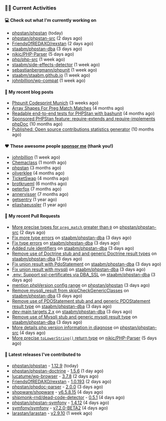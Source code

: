 ### 👨‍💻 Current Activities


#### 💻 Check out what I'm currently working on

- [phpstan/phpstan](https://github.com/phpstan/phpstan) (today)
- [phpstan/phpstan-src](https://github.com/phpstan/phpstan-src) (2 days ago)
- [FriendsOfREDAXO/rexstan](https://github.com/FriendsOfREDAXO/rexstan) (2 days ago)
- [staabm/phpstan-dba](https://github.com/staabm/phpstan-dba) (3 days ago)
- [nikic/PHP-Parser](https://github.com/nikic/PHP-Parser) (5 days ago)
- [php/php-src](https://github.com/php/php-src) (1 week ago)
- [staabm/side-effects-detector](https://github.com/staabm/side-effects-detector) (1 week ago)
- [sebastianbergmann/phpunit](https://github.com/sebastianbergmann/phpunit) (1 week ago)
- [staabm/staabm.github.io](https://github.com/staabm/staabm.github.io) (1 week ago)
- [johnbillion/wp-compat](https://github.com/johnbillion/wp-compat) (1 week ago)


#### 📜 My recent blog posts

- [Phpunit Codesprint Munich](https://staabm.github.io/2024/10/19/phpunit-codesprint-munich.html) (3 weeks ago)
- [Array Shapes For Preg Match Matches](https://staabm.github.io/2024/07/05/array-shapes-for-preg-match-matches.html) (4 months ago)
- [Readable end-to-end tests for PHPStan with bashunit](https://staabm.github.io/2024/06/28/readable-phpstan-end-to-end-tests-with-bashunit.html) (4 months ago)
- [Sponsored PHPStan feature: require-extends and require-implements phpDoc](https://staabm.github.io/2024/01/15/phpstan-require-extends-implements.html) (10 months ago)
- [Published: Open source contributions statistics generator](https://staabm.github.io/2024/01/10/oss-contribs-published.html) (10 months ago)


#### ❤️ These awesome people [sponsor me](https://github.com/sponsors/staabm) (thank you!)

- [johnbillion](https://github.com/johnbillion) (1 week ago)
- [Chemaclass](https://github.com/Chemaclass) (1 month ago)
- [phpstan](https://github.com/phpstan) (3 months ago)
- [oliverklee](https://github.com/oliverklee) (4 months ago)
- [TicketSwap](https://github.com/TicketSwap) (4 months ago)
- [brotkrueml](https://github.com/brotkrueml) (6 months ago)
- [peterfox](https://github.com/peterfox) (7 months ago)
- [annervisser](https://github.com/annervisser) (7 months ago)
- [getsentry](https://github.com/getsentry) (1 year ago)
- [eliashaeussler](https://github.com/eliashaeussler) (1 year ago)


#### 🔨 My recent Pull Requests

- [More precise types for `preg_match` greater than `0`](https://github.com/phpstan/phpstan-src/pull/3612) on [phpstan/phpstan-src](https://github.com/phpstan/phpstan-src) (2 days ago)
- [Fix more type errors](https://github.com/staabm/phpstan-dba/pull/708) on [staabm/phpstan-dba](https://github.com/staabm/phpstan-dba) (3 days ago)
- [Fix type errors](https://github.com/staabm/phpstan-dba/pull/707) on [staabm/phpstan-dba](https://github.com/staabm/phpstan-dba) (3 days ago)
- [Added rule identifiers](https://github.com/staabm/phpstan-dba/pull/706) on [staabm/phpstan-dba](https://github.com/staabm/phpstan-dba) (3 days ago)
- [Remove use of Doctrine stub and and generic Doctrine result types](https://github.com/staabm/phpstan-dba/pull/705) on [staabm/phpstan-dba](https://github.com/staabm/phpstan-dba) (3 days ago)
- [Fix union result with PdoStatement](https://github.com/staabm/phpstan-dba/pull/704) on [staabm/phpstan-dba](https://github.com/staabm/phpstan-dba) (3 days ago)
- [Fix union result with mysqli](https://github.com/staabm/phpstan-dba/pull/703) on [staabm/phpstan-dba](https://github.com/staabm/phpstan-dba) (3 days ago)
- [.env: Support ssl-certificates via DBA_SSL](https://github.com/staabm/phpstan-dba/pull/702) on [staabm/phpstan-dba](https://github.com/staabm/phpstan-dba) (3 days ago)
- [mention phpVersion config range](https://github.com/phpstan/phpstan/pull/11974) on [phpstan/phpstan](https://github.com/phpstan/phpstan) (3 days ago)
- [Remove mysqli_result from skipCheckGenericClasses](https://github.com/staabm/phpstan-dba/pull/701) on [staabm/phpstan-dba](https://github.com/staabm/phpstan-dba) (3 days ago)
- [Remove use of PDOStatement stub and and generic PDOStatement result type](https://github.com/staabm/phpstan-dba/pull/700) on [staabm/phpstan-dba](https://github.com/staabm/phpstan-dba) (3 days ago)
- [dev-main targets 2.x](https://github.com/staabm/phpstan-dba/pull/699) on [staabm/phpstan-dba](https://github.com/staabm/phpstan-dba) (3 days ago)
- [Remove use of Mysqli stub and generic mysqli result type](https://github.com/staabm/phpstan-dba/pull/698) on [staabm/phpstan-dba](https://github.com/staabm/phpstan-dba) (3 days ago)
- [More details php version information in diagnose](https://github.com/phpstan/phpstan-src/pull/3609) on [phpstan/phpstan-src](https://github.com/phpstan/phpstan-src) (4 days ago)
- [More precise `toLowerString()` return type](https://github.com/nikic/PHP-Parser/pull/1039) on [nikic/PHP-Parser](https://github.com/nikic/PHP-Parser) (5 days ago)


#### 🔭 Latest releases I've contributed to

- [phpstan/phpstan](https://github.com/phpstan/phpstan) - [1.12.9](https://github.com/phpstan/phpstan/releases/tag/1.12.9) (today)
- [phpstan/phpstan-doctrine](https://github.com/phpstan/phpstan-doctrine) - [1.5.6](https://github.com/phpstan/phpstan-doctrine/releases/tag/1.5.6) (1 day ago)
- [lucatume/wp-browser](https://github.com/lucatume/wp-browser) - [3.7.8](https://github.com/lucatume/wp-browser/releases/tag/3.7.8) (2 days ago)
- [FriendsOfREDAXO/rexstan](https://github.com/FriendsOfREDAXO/rexstan) - [1.0.193](https://github.com/FriendsOfREDAXO/rexstan/releases/tag/1.0.193) (2 days ago)
- [phpstan/phpdoc-parser](https://github.com/phpstan/phpdoc-parser) - [2.0.0](https://github.com/phpstan/phpdoc-parser/releases/tag/2.0.0) (3 days ago)
- [shopware/shopware](https://github.com/shopware/shopware) - [v6.5.8.15](https://github.com/shopware/shopware/releases/tag/v6.5.8.15) (4 days ago)
- [shipmonk-rnd/dead-code-detector](https://github.com/shipmonk-rnd/dead-code-detector) - [0.5.1](https://github.com/shipmonk-rnd/dead-code-detector/releases/tag/0.5.1) (4 days ago)
- [phpstan/phpstan-symfony](https://github.com/phpstan/phpstan-symfony) - [1.4.12](https://github.com/phpstan/phpstan-symfony/releases/tag/1.4.12) (4 days ago)
- [symfony/symfony](https://github.com/symfony/symfony) - [v7.2.0-BETA2](https://github.com/symfony/symfony/releases/tag/v7.2.0-BETA2) (4 days ago)
- [larastan/larastan](https://github.com/larastan/larastan) - [v2.9.10](https://github.com/larastan/larastan/releases/tag/v2.9.10) (1 week ago)
